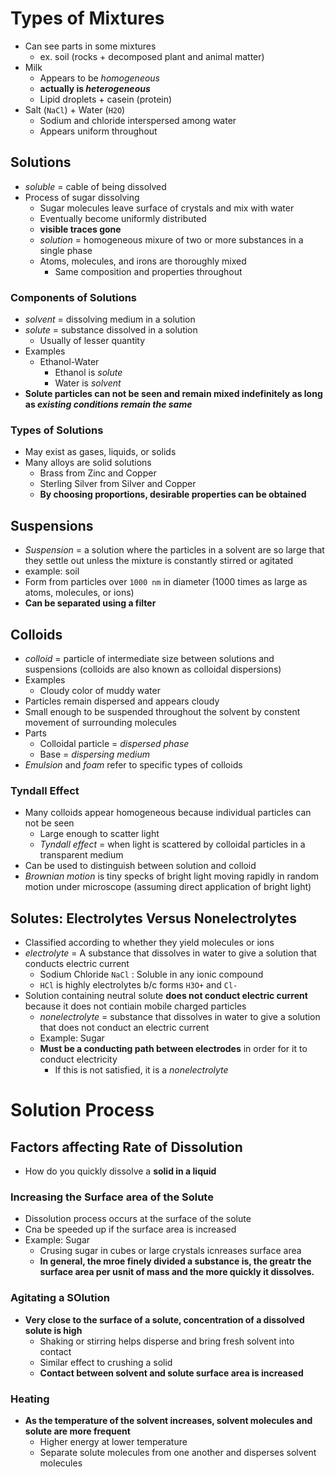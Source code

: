  
 # Types of Mixtures
- Can see parts in some mixtures
    - ex. soil (rocks + decomposed plant and animal matter)
- Milk
    - Appears to be _homogeneous_
    - **actually is _heterogeneous_**
    - Lipid droplets + casein (protein)
- Salt (`NaCl`) + Water (`H2O`)
    - Sodium and chloride interspersed among water
    - Appears uniform throughout

## Solutions
- *soluble* = cable of being dissolved
- Process of sugar dissolving
    - Sugar molecules leave surface of crystals and mix with water
    - Eventually become uniformly distributed
    - **visible traces gone**
    - *solution* = homogeneous mixure of two or more substances in a single phase
    - Atoms, molecules, and irons are thoroughly mixed
        - Same composition and properties throughout

### Components of Solutions
- *solvent* = dissolving medium in a solution
- *solute* = substance dissolved in a solution
    - Usually of lesser quantity
- Examples
    - Ethanol-Water
        - Ethanol is *solute*
        - Water is *solvent*
- **Solute particles can not be seen and remain mixed indefinitely as long as _existing conditions remain the same_**

### Types of Solutions
- May exist as gases, liquids, or solids
- Many alloys are solid solutions
    - Brass from Zinc and Copper
    - Sterling Silver from Silver and Copper
    - **By choosing proportions, desirable properties can be obtained**

## Suspensions
- *Suspension* = a solution where the particles in a solvent are so large that they settle out unless the mixture is constantly stirred or agitated
- example: soil
- Form from particles over `1000 nm` in diameter (1000 times as large as atoms, molecules, or ions)
- **Can be separated using a filter**

## Colloids
- *colloid* = particle of intermediate size between solutions and suspensions (colloids are also known as colloidal dispersions)
- Examples
    - Cloudy color of muddy water
- Particles remain dispersed and appears cloudy
- Small enough to be suspended throughout the solvent by constent movement of surrounding molecules
- Parts
    - Colloidal particle = *dispersed phase*
    - Base = *dispersing medium*
- *Emulsion* and *foam* refer to specific types of colloids

### Tyndall Effect
- Many colloids appear homogeneous because individual particles can not be seen
    - Large enough to scatter light
    - *Tyndall effect* = when light is scattered by colloidal particles in a transparent medium
- Can be used to distinguish between solution and colloid
- *Brownian motion* is tiny specks of bright light moving rapidly in random motion under microscope (assuming direct application of bright light)

## Solutes: Electrolytes Versus Nonelectrolytes 
- Classified according to whether they yield molecules or ions
- *electrolyte* = A substance that dissolves in water to give a solution that conducts electric current
    - Sodium Chloride `NaCl` : Soluble in any ionic compound
    - `HCl` is highly electrolytes b/c forms `H3O+` and `Cl-`
- Solution containing neutral solute **does not conduct electric current** because it does not contiain mobile charged particles
    - *nonelectrolyte* = substance that dissolves in water to give a solution that does not conduct an electric current
    - Example: Sugar
    - **Must be a conducting path between electrodes** in order for it to conduct electricity
        - If this is not satisfied, it is a *nonelectrolyte*

# Solution Process
## Factors affecting Rate of Dissolution
- How do you quickly dissolve a **solid in a liquid**

### Increasing the Surface area of the Solute
- Dissolution process occurs at the surface of the solute
- Cna be speeded up if the surface area is increased
- Example: Sugar
    - Crusing sugar in cubes or large crystals icnreases surface area
    - **In general, the mroe finely divided a substance is, the greatr the surface area per usnit of mass and the more quickly it dissolves.**

### Agitating a SOlution
- **Very close to the surface of a solute, concentration of a dissolved solute is high**
    - Shaking or stirring helps disperse and bring fresh solvent into contact
    - Similar effect to crushing a solid
    - **Contact between solvent and solute surface area is increased**

### Heating
- **As the temperature of the solvent increases, solvent molecules and solute are more frequent**
    - Higher energy at lower temperature
    - Separate solute molecules from one another and disperses solvent molecules
